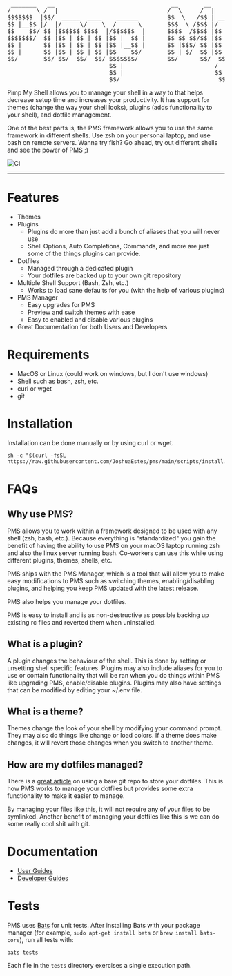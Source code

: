 <pre>
 _______   __                                __       __                   ______   __                  __  __
/       \ /  |                              /  \     /  |                 /      \ /  |                /  |/  |
$$$$$$$  |$$/  _____  ____    ______        $$  \   /$$ | __    __       /$$$$$$  |$$ |____    ______  $$ |$$ |
$$ |__$$ |/  |/     \/    \  /      \       $$$  \ /$$$ |/  |  /  |      $$ \__$$/ $$      \  /      \ $$ |$$ |
$$    $$/ $$ |$$$$$$ $$$$  |/$$$$$$  |      $$$$  /$$$$ |$$ |  $$ |      $$      \ $$$$$$$  |/$$$$$$  |$$ |$$ |
$$$$$$$/  $$ |$$ | $$ | $$ |$$ |  $$ |      $$ $$ $$/$$ |$$ |  $$ |       $$$$$$  |$$ |  $$ |$$    $$ |$$ |$$ |
$$ |      $$ |$$ | $$ | $$ |$$ |__$$ |      $$ |$$$/ $$ |$$ \__$$ |      /  \__$$ |$$ |  $$ |$$$$$$$$/ $$ |$$ |
$$ |      $$ |$$ | $$ | $$ |$$    $$/       $$ | $/  $$ |$$    $$ |      $$    $$/ $$ |  $$ |$$       |$$ |$$ |
$$/       $$/ $$/  $$/  $$/ $$$$$$$/        $$/      $$/  $$$$$$$ |       $$$$$$/  $$/   $$/  $$$$$$$/ $$/ $$/
                            $$ |                         /  \__$$ |
                            $$ |                         $$    $$/
                            $$/                           $$$$$$/
</pre>

Pimp My Shell allows you to manage your shell in a way to that helps decrease
setup time and increases your productivity. It has support for themes (change
the way your shell looks), plugins (adds functionality to your shell), and
dotfile management.

One of the best parts is, the PMS framework allows you to use the same
framework in different shells. Use zsh on your personal laptop, and use bash on
remote servers. Wanna try fish? Go ahead, try out different shells and see the
power of PMS ;)

![CI](https://github.com/JoshuaEstes/pms/workflows/CI/badge.svg?branch=main)

---

# Features

* Themes
* Plugins
  * Plugins do more than just add a bunch of aliases that you will never use
  * Shell Options, Auto Completions, Commands, and more are just some of the
    things plugins can provide.
* Dotfiles
  * Managed through a dedicated plugin
  * Your dotfiles are backed up to your own git repository
* Multiple Shell Support (Bash, Zsh, etc.)
  * Works to load sane defaults for you (with the help of various plugins)
* PMS Manager
  * Easy upgrades for PMS
  * Preview and switch themes with ease
  * Easy to enabled and disable various plugins
* Great Documentation for both Users and Developers

# Requirements

* MacOS or Linux (could work on windows, but I don't use windows)
* Shell such as bash, zsh, etc.
* curl or wget
* git

# Installation

Installation can be done manually or by using curl or wget.

```
sh -c "$(curl -fsSL https://raw.githubusercontent.com/JoshuaEstes/pms/main/scripts/install.sh)"
```

# FAQs

## Why use PMS?

PMS allows you to work within a framework designed to be used with any shell
(zsh, bash, etc.). Because everything is "standardized" you gain the benefit of
having the ability to use PMS on your macOS laptop running zsh and also the
linux server running bash. Co-workers can use this while using different
plugins, themes, shells, etc.

PMS ships with the PMS Manager, which is a tool that will allow you to make easy
modifications to PMS such as switching themes, enabling/disabling plugins, and
helping you keep PMS updated with the latest release.

PMS also helps you manage your dotfiles.

PMS is easy to install and is as non-destructive as possible backing up existing
rc files and reverted them when uninstalled.

## What is a plugin?

A plugin changes the behaviour of the shell. This is done by setting or
unsetting shell specific features. Plugins may also include aliases for you to
use or contain functionality that will be ran when you do things within PMS like
upgrading PMS, enable/disable plugins. Plugins may also have settings that can
be modified by editing your ~/.env file.

## What is a theme?

Themes change the look of your shell by modifying your command prompt. They may
also do things like change or load colors. If a theme does make changes, it will
revert those changes when you switch to another theme.

## How are my dotfiles managed?

There is a [great article](https://www.atlassian.com/git/tutorials/dotfiles) on
using a bare git repo to store your dotfiles. This is how PMS works to manage
your dotfiles but provides some extra functionality to make it easier to manage.

By managing your files like this, it will not require any of your files to be
symlinked. Another benefit of managing your dotfiles like this is we can do some
really cool shit with git.

# Documentation

* [User Guides](https://docs.codewithjoshua.com/pms)
* [Developer Guides](https://docs.codewithjoshua.com/pms)

# Tests

PMS uses [Bats](https://bats-core.readthedocs.io/) for unit tests. After
installing Bats with your package manager (for example, `sudo apt-get install
bats` or `brew install bats-core`), run all tests with:

```
bats tests
```

Each file in the `tests` directory exercises a single execution path.

